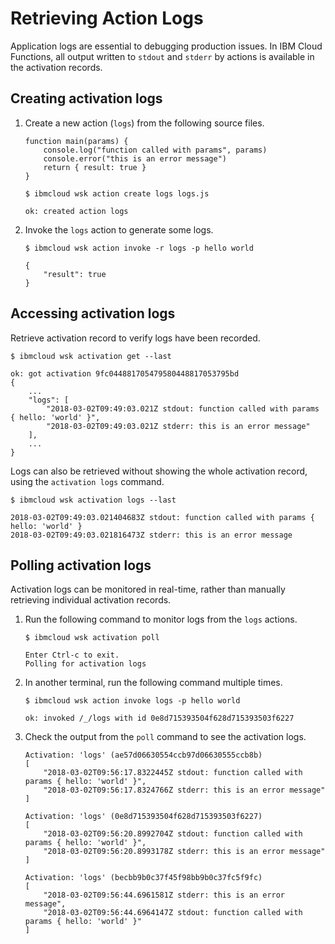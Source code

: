 # Retrieving Action Logs

Application logs are essential to debugging production issues. In IBM Cloud Functions, all output written to `stdout` and `stderr` by actions is available in the activation records.

## Creating activation logs

1. Create a new action \(`logs`\) from the following source files.

   ```text
   function main(params) {
       console.log("function called with params", params)
       console.error("this is an error message")
       return { result: true }
   }
   ```

   ```text
   $ ibmcloud wsk action create logs logs.js
   ```

   ```text
   ok: created action logs
   ```

2. Invoke the `logs` action to generate some logs.

   ```text
   $ ibmcloud wsk action invoke -r logs -p hello world
   ```

   ```text
   {
       "result": true
   }
   ```

## Accessing activation logs

Retrieve activation record to verify logs have been recorded.

```text
$ ibmcloud wsk activation get --last
```

```text
ok: got activation 9fc044881705479580448817053795bd
{    
    ...   
    "logs": [
        "2018-03-02T09:49:03.021Z stdout: function called with params { hello: 'world' }",
        "2018-03-02T09:49:03.021Z stderr: this is an error message"
    ],
    ...
}
```

Logs can also be retrieved without showing the whole activation record, using the `activation logs` command.

```text
$ ibmcloud wsk activation logs --last
```

```text
2018-03-02T09:49:03.021404683Z stdout: function called with params { hello: 'world' }
2018-03-02T09:49:03.021816473Z stderr: this is an error message
```

## Polling activation logs

Activation logs can be monitored in real-time, rather than manually retrieving individual activation records.

1. Run the following command to monitor logs from the `logs` actions.

   ```text
   $ ibmcloud wsk activation poll
   ```

   ```text
   Enter Ctrl-c to exit.
   Polling for activation logs
   ```

2. In another terminal, run the following command multiple times.

   ```text
   $ ibmcloud wsk action invoke logs -p hello world
   ```

   ```text
   ok: invoked /_/logs with id 0e8d715393504f628d715393503f6227
   ```

3. Check the output from the `poll` command to see the activation logs.

   ```text
   Activation: 'logs' (ae57d06630554ccb97d06630555ccb8b)
   [
       "2018-03-02T09:56:17.8322445Z stdout: function called with params { hello: 'world' }",
       "2018-03-02T09:56:17.8324766Z stderr: this is an error message"
   ]

   Activation: 'logs' (0e8d715393504f628d715393503f6227)
   [
       "2018-03-02T09:56:20.8992704Z stdout: function called with params { hello: 'world' }",
       "2018-03-02T09:56:20.8993178Z stderr: this is an error message"
   ]

   Activation: 'logs' (becbb9b0c37f45f98bb9b0c37fc5f9fc)
   [
       "2018-03-02T09:56:44.6961581Z stderr: this is an error message",
       "2018-03-02T09:56:44.6964147Z stdout: function called with params { hello: 'world' }"
   ]
   ```

